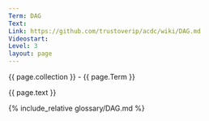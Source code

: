 ```yaml
---
Term: DAG
Text: 
Link: https://github.com/trustoverip/acdc/wiki/DAG.md
Videostart: 
Level: 3
layout: page
---
```


{{ page.collection }} - {{ page.Term }}

   {{ page.text }}

{% include_relative glossary/DAG.md %}
